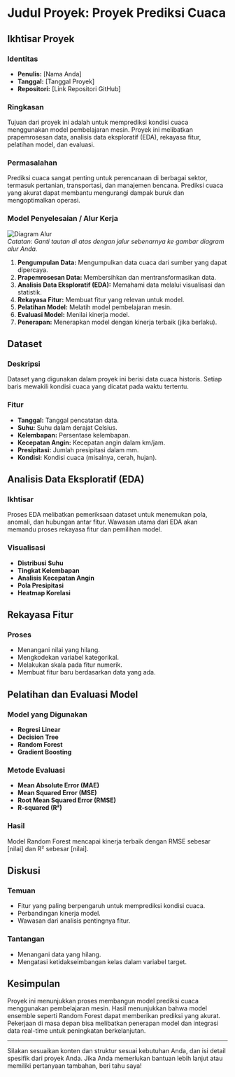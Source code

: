 



# Judul Proyek: Proyek Prediksi Cuaca

## Ikhtisar Proyek

### Identitas
- **Penulis:** [Nama Anda]
- **Tanggal:** [Tanggal Proyek]
- **Repositori:** [Link Repositori GitHub]

### Ringkasan
Tujuan dari proyek ini adalah untuk memprediksi kondisi cuaca menggunakan model pembelajaran mesin. Proyek ini melibatkan prapemrosesan data, analisis data eksploratif (EDA), rekayasa fitur, pelatihan model, dan evaluasi.

### Permasalahan
Prediksi cuaca sangat penting untuk perencanaan di berbagai sektor, termasuk pertanian, transportasi, dan manajemen bencana. Prediksi cuaca yang akurat dapat membantu mengurangi dampak buruk dan mengoptimalkan operasi.

### Model Penyelesaian / Alur Kerja
![Diagram Alur](link-ke-diagram)  
*Catatan: Ganti tautan di atas dengan jalur sebenarnya ke gambar diagram alur Anda.*

1. **Pengumpulan Data:** Mengumpulkan data cuaca dari sumber yang dapat dipercaya.
2. **Prapemrosesan Data:** Membersihkan dan mentransformasikan data.
3. **Analisis Data Eksploratif (EDA):** Memahami data melalui visualisasi dan statistik.
4. **Rekayasa Fitur:** Membuat fitur yang relevan untuk model.
5. **Pelatihan Model:** Melatih model pembelajaran mesin.
6. **Evaluasi Model:** Menilai kinerja model.
7. **Penerapan:** Menerapkan model dengan kinerja terbaik (jika berlaku).

## Dataset
### Deskripsi
Dataset yang digunakan dalam proyek ini berisi data cuaca historis. Setiap baris mewakili kondisi cuaca yang dicatat pada waktu tertentu.

### Fitur
- **Tanggal:** Tanggal pencatatan data.
- **Suhu:** Suhu dalam derajat Celsius.
- **Kelembapan:** Persentase kelembapan.
- **Kecepatan Angin:** Kecepatan angin dalam km/jam.
- **Presipitasi:** Jumlah presipitasi dalam mm.
- **Kondisi:** Kondisi cuaca (misalnya, cerah, hujan).

## Analisis Data Eksploratif (EDA)
### Ikhtisar
Proses EDA melibatkan pemeriksaan dataset untuk menemukan pola, anomali, dan hubungan antar fitur. Wawasan utama dari EDA akan memandu proses rekayasa fitur dan pemilihan model.

### Visualisasi
- **Distribusi Suhu**
- **Tingkat Kelembapan**
- **Analisis Kecepatan Angin**
- **Pola Presipitasi**
- **Heatmap Korelasi**

## Rekayasa Fitur
### Proses
- Menangani nilai yang hilang.
- Mengkodekan variabel kategorikal.
- Melakukan skala pada fitur numerik.
- Membuat fitur baru berdasarkan data yang ada.

## Pelatihan dan Evaluasi Model
### Model yang Digunakan
- **Regresi Linear**
- **Decision Tree**
- **Random Forest**
- **Gradient Boosting**

### Metode Evaluasi
- **Mean Absolute Error (MAE)**
- **Mean Squared Error (MSE)**
- **Root Mean Squared Error (RMSE)**
- **R-squared (R²)**

### Hasil
Model Random Forest mencapai kinerja terbaik dengan RMSE sebesar [nilai] dan R² sebesar [nilai].

## Diskusi
### Temuan
- Fitur yang paling berpengaruh untuk memprediksi kondisi cuaca.
- Perbandingan kinerja model.
- Wawasan dari analisis pentingnya fitur.

### Tantangan
- Menangani data yang hilang.
- Mengatasi ketidakseimbangan kelas dalam variabel target.

## Kesimpulan
Proyek ini menunjukkan proses membangun model prediksi cuaca menggunakan pembelajaran mesin. Hasil menunjukkan bahwa model ensemble seperti Random Forest dapat memberikan prediksi yang akurat. Pekerjaan di masa depan bisa melibatkan penerapan model dan integrasi data real-time untuk peningkatan berkelanjutan.

---

Silakan sesuaikan konten dan struktur sesuai kebutuhan Anda, dan isi detail spesifik dari proyek Anda. Jika Anda memerlukan bantuan lebih lanjut atau memiliki pertanyaan tambahan, beri tahu saya!
